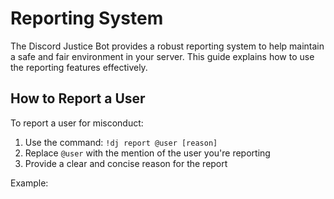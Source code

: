 # Reporting System

The Discord Justice Bot provides a robust reporting system to help maintain a safe and fair environment in your server. This guide explains how to use the reporting features effectively.

## How to Report a User

To report a user for misconduct:

1. Use the command: `!dj report @user [reason]`
2. Replace `@user` with the mention of the user you're reporting
3. Provide a clear and concise reason for the report

Example:
